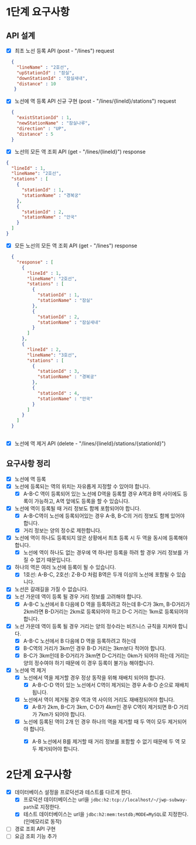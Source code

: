 # 1단계 요구사항

## API 설계
- [x] 최초 노선 등록 API (post - "/lines")
request
```JSON
  {
    "lineName" : "2호선",
    "upStationId" : "잠실",
    "downStationId" : "잠실새내",
    "distance" : 10
   }
```

- [x] 노선에 역 등록 API 신규 구현 (post - "/lines/{lineId}/stations")
request
```JSON
  {
    "existStationId" : 1,
    "newStationName" : "잠실나루",
    "direction" : "UP",
    "distance" : 5
  }
```

- [x] 노선의 모든 역 조회 API (get - "/lines/{lineId}")
response
```JSON
{
  "lineId" : 1,
  "lineName": "2호선",
  "stations" : [
    {
      "stationId" : 1,
      "stationName" : "경복궁"
    },
    {
      "stationId" : 2,
      "stationName" : "안국"
    }
  ]
}
```
- [x] 모든 노선의 모든 역 조회 API (get - "/lines")
response
```JSON
  {
    "response" : [
      {
        "lineId" : 1,
        "lineName": "2호선",
        "stations" : [
          {
            "stationId" : 1,
            "stationName" : "잠실"
          },
          {
            "stationId" : 2,
            "stationName" : "잠실새내"
          }
        ]
      },
      {
        "lineId" : 2,
        "lineName": "3호선",
        "stations" : [
          {
            "stationId" : 3,
            "stationName" : "경복궁"
          },
          {
            "stationId" : 4,
            "stationName" : "안국"
          }
        ]
      }
    ]
  }
  
```

- [x] 노선에 역 제거 API (delete - "/lines/{lineId}/stations/{stationId}")


## 요구사항 정리
 - [x] 노선에 역 등록
  - [x] 노선에 등록되는 역의 위치는 자유롭게 지정할 수 있어야 합니다.
    - [x] A-B-C 역이 등록되어 있는 노선에 D역을 등록할 경우 A역과 B역 사이에도 등록이 가능하고, A역 앞에도 등록을 할 수 있습니다.
  - [x] 노선에 역이 등록될 때 거리 정보도 함께 포함되어야 합니다.
    - [x] A-B-C역이 노선에 등록되어있는 경우 A-B, B-C의 거리 정보도 함께 있어야 합니다.
    - [x] 거리 정보는 양의 정수로 제한합니다.
  - [x] 노선에 역이 하나도 등록되지 않은 상황에서 최초 등록 시 두 역을 동시에 등록해야 합니다.
    - [x] 노선에 역이 하나도 없는 경우에 역 하나만 등록을 하려 할 경우 거리 정보를 가질 수 없기 때문입니다.
  - [x] 하나의 역은 여러 노선에 등록이 될 수 있습니다.
    - [x] 1호선: A-B-C, 2호선: Z-B-D 처럼 B역은 두개 이상의 노선에 포함될 수 있습니다.
  - [x] 노선은 갈래길을 가질 수 없습니다.
  - [x] 노선 가운데 역이 등록 될 경우 거리 정보를 고려해야 합니다.
    - [x] A-B-C 노선에서 B 다음에 D 역을 등록하려고 하는데 B-C가 3km, B-D거리가 2km라면 B-D거리는 2km로 등록되어야 하고 D-C 거리는 1km로 등록되어야 합니다.
  - [x] 노선 가운데 역이 등록 될 경우 거리는 양의 정수라는 비즈니스 규칙을 지켜야 합니다.
    - [x] A-B-C 노선에서 B 다음에 D 역을 등록하려고 하는데
    - [x] B-C역의 거리가 3km인 경우 B-D 거리는 3km보다 적어야 합니다.
    - [x] B-C가 3km인데 B-D거리가 3km면 D-C거리는 0km가 되어야 하는데 거리는 양의 정수여야 하기 때문에 이 경우 등록이 불가능 해야합니다.

- [x] 노선에 역 제거
  - [x] 노선에서 역을 제거할 경우 정상 동작을 위해 재배치 되어야 합니다.
    - [x] A-B-C-D 역이 있는 노선에서 C역이 제거되는 경우 A-B-D 순으로 재배치됩니다.
  - [x] 노선에서 역이 제거될 경우 역과 역 사이의 거리도 재배정되어야 합니다.
    - [x] A-B가 2km, B-C가 3km, C-D가 4km인 경우 C역이 제거되면 B-D 거리가 7km가 되어야 합니다.
  - [x] 노선에 등록된 역이 2개 인 경우 하나의 역을 제거할 때 두 역이 모두 제거되어야 합니다.
    - [x] A-B 노선에서 B를 제거할 때 거리 정보를 포함할 수 없기 때문에 두 역 모두 제거되어야 합니다.


# 2단계 요구사항
- [x] 데이터베이스 설정을 프로덕션과 테스트를 다르게 한다.
    - [x] 프로덕션 데이터베이스는 url을 `jdbc:h2:tcp://localhost/~/jwp-subway-path`로 지정한다.
    - [x] 테스트 데이터베이스는 url을 `jdbc:h2:mem:testdb;MODE=MySQL`로 지정한다. (인메모리로 동작)
- [ ] 경로 조회 API 구현
- [ ] 요금 조회 기능 추가